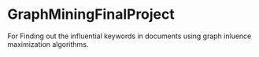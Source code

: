 # GraphMiningFinalProject

For Finding out the influential keywords in documents using graph inluence maximization algorithms.
